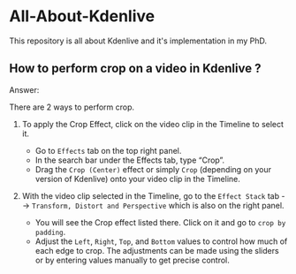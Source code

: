 # All-About-Kdenlive
This repository is all about Kdenlive and it's implementation in my PhD.
## How to perform crop on a video in Kdenlive ?
Answer:

There are 2 ways to perform crop.

1. To apply the Crop Effect, click on the video clip in the Timeline to select it.
   - Go to `Effects` tab on the top right panel.
   - In the search bar under the Effects tab, type “Crop”.
   - Drag the `Crop (Center)` effect or simply `Crop` (depending on your version of Kdenlive) onto your video clip in the Timeline.

2. With the video clip selected in the Timeline, go to the `Effect Stack` tab --> `Transform, Distort and Perspective` which is also on the right panel.
   - You will see the Crop effect listed there. Click on it and go to `crop by padding`.
   - Adjust the `Left`, `Right`, `Top`, and `Bottom` values to control how much of each edge to crop. The adjustments can be made using the sliders or by entering values manually to get precise control.


